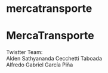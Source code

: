# mercatransporte
MercaTransporte
=======   
Twistter Team:  
Alden Sathyananda Cecchetti Taboada  
Alfredo Gabriel García Piña
